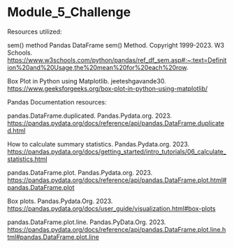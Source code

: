 # Module_5_Challenge
Resources utilized:

sem() method
Pandas DataFrame sem() Method. Copyright 1999-2023. W3 Schools. https://www.w3schools.com/python/pandas/ref_df_sem.asp#:~:text=Definition%20and%20Usage,the%20mean%20for%20each%20row.

Box Plot in Python using Matplotlib. jeeteshgavande30. https://www.geeksforgeeks.org/box-plot-in-python-using-matplotlib/

Pandas Documentation resources:

pandas.DataFrame.duplicated. Pandas.Pydata.org. 2023. https://pandas.pydata.org/docs/reference/api/pandas.DataFrame.duplicated.html

How to calculate summary statistics. Pandas.Pydata.org. 2023. https://pandas.pydata.org/docs/getting_started/intro_tutorials/06_calculate_statistics.html

pandas.DataFrame.plot. Pandas.Pydata.org. 2023. https://pandas.pydata.org/docs/reference/api/pandas.DataFrame.plot.html#pandas.DataFrame.plot

Box plots. Pandas.Pydata.Org. 2023. https://pandas.pydata.org/docs/user_guide/visualization.html#box-plots

pandas.DataFrame.plot.line. Pandas.PyData.Org. 2023. https://pandas.pydata.org/docs/reference/api/pandas.DataFrame.plot.line.html#pandas.DataFrame.plot.line
